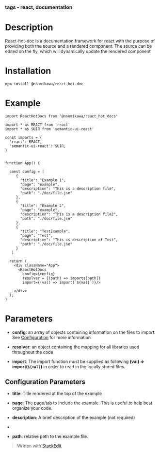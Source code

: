 
### tags - react, documentation

# Description
React-hot-doc is a documentation framework for react with the purpose of providing both the source and a rendered component. The source can be edited on the fly, which will dynamically update the rendered component


# Installation

```
npm install @nsumikawa/react-hot-doc
```

# Example

```
import ReactHotDocs from '@nsumikawa/react_hot_docs'

import * as REACT from 'react'
import * as SUIR from 'semantic-ui-react'

const imports = {
  'react': REACT,
  'semantic-ui-react': SUIR,
}


function App() {

  const config = [
     {
       "title": "Example 1",
       "page": "example",
       "description": "This is a description file",
       "path": "./doc/file.jse"
     },
     {
       "title": "Example 2",
       "page": "example",
       "description": "This is a description file2",
       "path": "./doc/file.jse"
     },
     {
       "title": "TestExample",
       "page": "Test",
       "description": "This is description of Test",
       "path": "./doc/file.jse"
     }
   ]

  return (
    <div className="App">
      <ReactHotDocs
        config={config}
        resolver = {(path) => imports[path]}
        import={(val) => import(`${val}`)}/>

    </div>
  );
}

```  




# Parameters
- **config**:  an array of objects containing information on the files to import. See [Configuration](##Configuration) for more information

- **resolver**: an object containing the mapping for all libraries used throughout the code

- **import**: The import function must be supplied as following **(val) => import(`${val}`)** in order to read in the locally stored files.


## Configuration Parameters
- **title**: Title rendered at the top of the example

- **page**: The page/tab to include the example. This is useful to help best organize your code.

- **description**: A brief description of the example (not required)
-
- **path**: relative path to the example file.  



> Written with [StackEdit](https://stackedit.io/).
